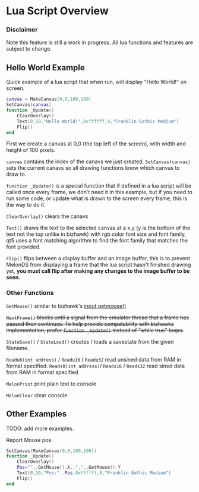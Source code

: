 # Lua Script Overview
### Disclaimer 
Note this feature is still a work in progress. All lua functions and features are subject to change.
## Hello World Example
Quick example of a lua script that when run, will display "Hello World!" on screen.

```Lua
canvas = MakeCanvas(0,0,100,100)
SetCanvas(canvas)
function _Update()
    ClearOverlay()
    Text(0,10,"Hello World!",0xffffff,9,"Franklin Gothic Medium")
    Flip()
end
```
First we create a canvas at 0,0 (the top left of the screen), with width and height of 100 pixels.

`canvas` contains the index of the canavs we just created. `SetCanvas(canvas)` sets the current canavs so all drawing functions know which canvas to draw to.

`function _Update()` is a special function that if defined in a lua script will be called once every frame, we don't need it in this example, but if you need to run some code, or update what is drawn to the screen every frame, this is the way to do it.

`ClearOverlay()` clears the canavs

`Text()` draws the text to the selected canvas at a x,y (y is the bottom of the text not the top unlike in bizhawk) with rgb color font size and font family, qt5 uses a font matching algorithm to find the font family that matches the font provided. 

`Flip()` flips between a display buffer and an image buffer, this is to prevent MelonDS from displaying a frame that the lua script hasn't finished drawing yet, **you must call flip after making any changes to the image buffer to be seen.**

### Other Functions

`GetMouse()` similar to bizhawk's [input.getmouse()](https://tasvideos.org/Bizhawk/LuaFunctions)

~~`NextFrame()` blocks until a signal from the emulator thread that a frame has passed then continues. To help provide compatability with bizhawks implementation, prefer `function _Update()` instead of "while true" loops.~~

`StateSave()` / `StateLoad()` creates / loads a savestate from the given filename.

`Readu8(int address)` / `Readu16` / `Readu32` read unsined data from RAM in format specified.
`Reads8(int address)`/ `Reads16` / `Reads32` read sined data from RAM in format specified

`MelonPrint` print plain text to console

`MelonClear` clear console 

## Other Examples

TODO: add more examples.

Report Mouse pos.
```Lua
SetCanvas(MakeCanvas(0,0,100,100))
function _Update()
    ClearOverlay()
    Pos=""..GetMouse().X..","..GetMouse().Y
    Text(0,10,"Pos:"..Pos,0xffffff,9,"Franklin Gothic Medium")
    Flip()
end

```